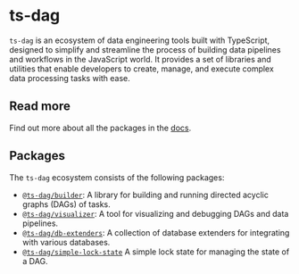 # ts-dag

`ts-dag` is an ecosystem of data engineering tools built with TypeScript, designed to simplify and streamline the process of building data pipelines and workflows in the JavaScript world. It provides a set of libraries and utilities that enable developers to create, manage, and execute complex data processing tasks with ease.

## Read more

Find out more about all the packages in the [docs](https://wallexd.github.io/ts-dag/).

## Packages

The `ts-dag` ecosystem consists of the following packages:

- [`@ts-dag/builder`](./pkgs/builder): A library for building and running directed acyclic graphs (DAGs) of tasks.
- [`@ts-dag/visualizer`](./pkgs/visualizer): A tool for visualizing and debugging DAGs and data pipelines.
- [`@ts-dag/db-extenders`](./pkgs/db-extenders): A collection of database extenders for integrating with various databases.
- [`@ts-dag/simple-lock-state`](./pkgs/simple-lock-state) A simple lock state for managing the state of a DAG.

<!-- - [`@ts-dag/scheduler`](./packages/scheduler): A scheduling library for executing tasks and DAGs at specific intervals or based on events. -->
<!-- - [`@ts-dag/connectors`](./packages/connectors): A collection of connectors for integrating with various data sources and destinations. -->
<!-- - [`@ts-dag/cli`](./packages/cli): A command-line interface for managing and deploying `ts-dag` projects. -->
